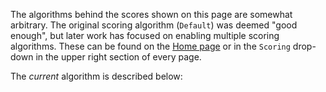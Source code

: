 The algorithms behind the scores shown on this page are somewhat arbitrary.
The original scoring algorithm (`Default`) was deemed "good enough",
but later work has focused on enabling multiple scoring algorithms.
These can be found on the [Home page](/go-slog/) or
in the `Scoring` drop-down in the upper right section of every page.

The _current_ algorithm is described below: